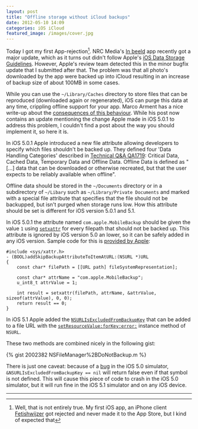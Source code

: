 ```yaml
---
layout: post
title: "Offline storage without iCloud backups"
date: 2012-05-10 14:09
categories: iOS iCloud
featured_image: /images/cover.jpg
---
```

Today I got my first App-rejection[^1]. NRC Media's [In beeld](http://www.nrc.nl/inbeeldappstore) app recently got a major update, which as it turns out didn't follow Apple's [iOS Data Storage Guidelines](https://developer.apple.com/icloud/documentation/data-storage/). However, Apple's review team detected this in the minor bugfix update that I submitted after that. The problem was that all photo's downloaded by the app were backed up into iCloud resulting in an increase of backup size of about 100MB in some cases.

While you can use the `~/Library/Caches` directory to store files that can be reproduced (downloaded again or regenerated), iOS can purge this data at any time, crippling offline support for your app. Marco Arment has a nice write-up about the [consequences of this behaviour](http://www.marco.org/2011/10/13/ios5-caches-cleaning). While his post now contains an update mentioning the change Apple made in iOS 5.0.1 to address this problem, I couldn't find a post about the way you should implement it, so here it is.

<!--more-->

In iOS 5.0.1 Apple introduced a new file attribute allowing developers to specify which files shouldn't be backed up. They defined four 'Data Handling Categories' described in [Technical Q&A QA1719](http://developer.apple.com/library/ios/#qa/qa1719/_index.html): Critical Data, Cached Data, Temporary Data and Offline Data. Offline Data is defined as "[…] data that can be downloaded or otherwise recreated, but that the user expects to be reliably available when offline".

Offline data should be stored in the `~/Documents` directory or in a subdirectory of `~/Libary` such as `~/Library/Private Documents` and marked with a special file attribute that specifies that the file should not be backupped, but isn't purged when storage runs low. How this attribute should be set is different for iOS version 5.0.1 and 5.1.

In iOS 5.0.1 the attribute named `com.apple.MobileBackup` should be given the value `1` using [`setxattr`](https://developer.apple.com/library/mac/#documentation/Darwin/Reference/Manpages/man2/setxattr.2.html) for every filepath that should not be backed up. This attribute is ignored by iOS version 5.0 an lower, so it can be safely added in any iOS version. Sample code for this is [provided by Apple](http://developer.apple.com/library/ios/#qa/qa1719/_index.html):

```objc
#include <sys/xattr.h>
- (BOOL)addSkipBackupAttributeToItemAtURL:(NSURL *)URL
{
    const char* filePath = [[URL path] fileSystemRepresentation];

    const char* attrName = "com.apple.MobileBackup";
    u_int8_t attrValue = 1;

    int result = setxattr(filePath, attrName, &attrValue, sizeof(attrValue), 0, 0);
    return result == 0;
}
```

In iOS 5.1 Apple added the [`NSURLIsExcludedFromBackupKey`](http://developer.apple.com/library/ios/#DOCUMENTATION/Cocoa/Reference/Foundation/Classes/NSURL_Class/Reference/Reference.html#//apple_ref/doc/c_ref/NSURLIsExcludedFromBackupKey) that can be added to a file URL with the [`setResourceValue:forKey:error:`](http://developer.apple.com/library/ios/#DOCUMENTATION/Cocoa/Reference/Foundation/Classes/NSURL_Class/Reference/Reference.html#//apple_ref/occ/instm/NSURL/setResourceValue:forKey:error:) instance method of `NSURL`.

These two methods are combined nicely in the following gist:

{% gist 2002382 NSFileManager%2BDoNotBackup.m %}

There is just one caveat: because of a [bug](http://www.openradar.me/radar?id=1597401) in the iOS 5.0 simulator, `&NSURLIsExcludedFromBackupKey == nil` will return false even if that symbol is not defined. This will cause this piece of code to crash in the iOS 5.0 simulator, but it will run fine in the iOS 5.1 simulator and on any iOS device.

---
[^1]: Well, that is not entirely true. My first iOS app, an iPhone client <a href='http://fetishwijzer.nl'>Fetishwijzer</a> got rejected and never made it to the App Store, but I kind of expected that
